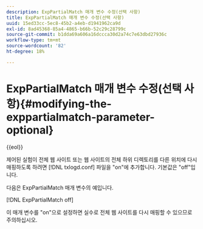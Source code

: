 ```yaml
---
description: ExpPartialMatch 매개 변수 수정(선택 사항)
title: ExpPartialMatch 매개 변수 수정(선택 사항)
uuid: 15ed33cc-5ec8-45b2-a4eb-d1941962ca9d
exl-id: 8ad45368-85a4-4865-b66b-52c29c28799c
source-git-commit: b1dda69a606a16dccca30d2a74c7e63dbd27936c
workflow-type: tm+mt
source-wordcount: '82'
ht-degree: 18%

---
```


# ExpPartialMatch 매개 변수 수정(선택 사항){#modifying-the-exppartialmatch-parameter-optional}

{{eol}}

제어된 실험이 전체 웹 사이트 또는 웹 사이트의 전체 하위 디렉토리를 다른 위치에 다시 매핑하도록 하려면 [!DNL txlogd.conf] 파일을 &quot;on&quot;에 추가합니다. 기본값은 &quot;off&quot;입니다.

다음은 ExpPartialMatch 매개 변수의 예입니다.

[!DNL ExpPartialMatch off]

이 매개 변수를 &quot;on&quot;으로 설정하면 실수로 전체 웹 사이트를 다시 매핑할 수 있으므로 주의하십시오.
